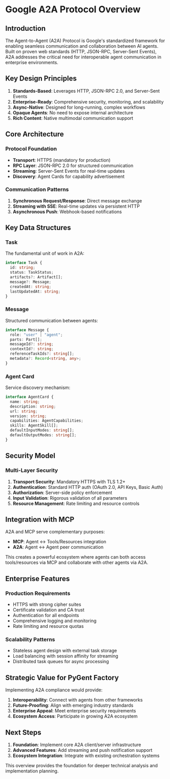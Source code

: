 # Google A2A Protocol Overview

## Introduction

The Agent-to-Agent (A2A) Protocol is Google's standardized framework for enabling seamless communication and collaboration between AI agents. Built on proven web standards (HTTP, JSON-RPC, Server-Sent Events), A2A addresses the critical need for interoperable agent communication in enterprise environments.

## Key Design Principles

1. **Standards-Based**: Leverages HTTP, JSON-RPC 2.0, and Server-Sent Events
2. **Enterprise-Ready**: Comprehensive security, monitoring, and scalability
3. **Async-Native**: Designed for long-running, complex workflows
4. **Opaque Agents**: No need to expose internal architecture
5. **Rich Content**: Native multimodal communication support

## Core Architecture

### Protocol Foundation
- **Transport**: HTTPS (mandatory for production)
- **RPC Layer**: JSON-RPC 2.0 for structured communication
- **Streaming**: Server-Sent Events for real-time updates
- **Discovery**: Agent Cards for capability advertisement

### Communication Patterns
1. **Synchronous Request/Response**: Direct message exchange
2. **Streaming with SSE**: Real-time updates via persistent HTTP
3. **Asynchronous Push**: Webhook-based notifications

## Key Data Structures

### Task
The fundamental unit of work in A2A:
```typescript
interface Task {
  id: string;
  status: TaskStatus;
  artifacts?: Artifact[];
  message?: Message;
  createdAt: string;
  lastUpdatedAt: string;
}
```

### Message
Structured communication between agents:
```typescript
interface Message {
  role: "user" | "agent";
  parts: Part[];
  messageId?: string;
  contextId?: string;
  referenceTaskIds?: string[];
  metadata?: Record<string, any>;
}
```

### Agent Card
Service discovery mechanism:
```typescript
interface AgentCard {
  name: string;
  description: string;
  url: string;
  version: string;
  capabilities: AgentCapabilities;
  skills: AgentSkill[];
  defaultInputModes: string[];
  defaultOutputModes: string[];
}
```

## Security Model

### Multi-Layer Security
1. **Transport Security**: Mandatory HTTPS with TLS 1.2+
2. **Authentication**: Standard HTTP auth (OAuth 2.0, API Keys, Basic Auth)
3. **Authorization**: Server-side policy enforcement
4. **Input Validation**: Rigorous validation of all parameters
5. **Resource Management**: Rate limiting and resource controls

## Integration with MCP

A2A and MCP serve complementary purposes:
- **MCP**: Agent ↔ Tools/Resources integration
- **A2A**: Agent ↔ Agent peer communication

This creates a powerful ecosystem where agents can both access tools/resources via MCP and collaborate with other agents via A2A.

## Enterprise Features

### Production Requirements
- HTTPS with strong cipher suites
- Certificate validation and CA trust
- Authentication for all endpoints
- Comprehensive logging and monitoring
- Rate limiting and resource quotas

### Scalability Patterns
- Stateless agent design with external task storage
- Load balancing with session affinity for streaming
- Distributed task queues for async processing

## Strategic Value for PyGent Factory

Implementing A2A compliance would provide:

1. **Interoperability**: Connect with agents from other frameworks
2. **Future-Proofing**: Align with emerging industry standards
3. **Enterprise Appeal**: Meet enterprise security requirements
4. **Ecosystem Access**: Participate in growing A2A ecosystem

## Next Steps

1. **Foundation**: Implement core A2A client/server infrastructure
2. **Advanced Features**: Add streaming and push notification support
3. **Ecosystem Integration**: Integrate with existing orchestration systems

This overview provides the foundation for deeper technical analysis and implementation planning.
